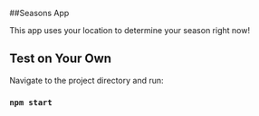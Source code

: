##Seasons App

This app uses your location to determine your season right now!

## Test on Your Own

Navigate to the project directory and run:

### `npm start`

